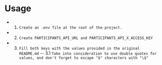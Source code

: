 # Usage

- 1. `Create an .env file at the root of the project.`
- 2. `Create PARTICIPANTS_API_URL and PARTICIPANTS_API_X_ACCESS_KEY`
- 3. `Fill both keys with the values provided in the original README.md`
     -- 3.1 `Take into consideration to use double quotes for values, and don't forget to escape "$" characters with "\$"`
